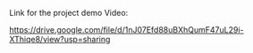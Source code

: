 Link for the project demo Video:

https://drive.google.com/file/d/1nJ07Efd88uBXhQumF47uL29i-XThiqe8/view?usp=sharing